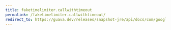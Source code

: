 ```yaml
---
title: faketimelimiter.callwithtimeout
permalink: /faketimelimiter.callwithtimeout/
redirect_to: https://guava.dev/releases/snapshot-jre/api/docs/com/google/common/util/concurrent/FakeTimeLimiter.html#callWithTimeout-java.util.concurrent.Callable-long-java.util.concurrent.TimeUnit-
---
```

